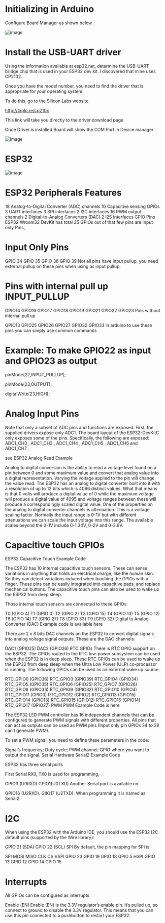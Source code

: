 # Initializing in Arduino

Configure Board Manager as shown below.

![image](https://github.com/parvgit/ESP32/blob/main/InstallBoardManager.jpg?raw=true)

# Install the USB-UART driver
Using the information available at esp32.net, determine the USB-UART bridge chip that is used in your ESP32 dev kit. I discovered that mine uses CP2102.

Once you have the model number, you need to find the driver that is appropriate for your operating system.

To do this, go to the Silicon Labs website. 

http://txplo.re/cp210x

This link will take you directly to the driver download page. 

Once  Driver is installed Board will show the COM Port in Device manager 

![image](https://github.com/parvgit/ESP32/blob/main/UARTBridge.jpg)

# ESP32
![image](https://github.com/parvgit/ESP32/blob/main/ESP32-Pinout.jpg?raw=true)


# ESP32 Peripherals Features
18 Analog-to-Digital Converter (ADC) channels
10 Capacitive sensing GPIOs
3 UART interfaces
3 SPI interfaces
2 I2C interfaces
16 PWM output channels
2 Digital-to-Analog Converters (DAC)
2 I2S interfaces
GPIO Pins
ESP32 Wroom32 DevKit has total 25 GPIOs out of that few pins are Input only Pins,

# Input Only Pins

GPIO 34
GPIO 35
GPIO 36
GPIO 39
Not all pins have input pullup, you need external pullup on these pins when using as input pullup.

# Pins with internal pull up INPUT_PULLUP

GPIO14
GPIO16
GPIO17
GPIO18
GPIO19
GPIO21
GPIO22
GPIO23
Pins without internal pull up

GPIO13
GPIO25
GPIO26
GPIO27
GPIO32
GPIO33
In arduino to use these pins you can simply use common commands

# Example: To make GPIO22 as input and GPIO23 as output

pinMode(22,INPUT_PULLUP);

pinMode(23,OUTPUT);

digitalWrite(23,HIGH);

# Analog Input Pins
Note that only a subset of ADC pins and functions are exposed. First, the supplied drivers expose only ADC1. The board layout of the ESP32-DevKitC only exposes some of the pins. Specifically, the following are exposed: ADC1_CH0 , ADC1_CH3 , ADC1_CH4 , ADC1_CH5 , ADC1_CH6 and ADC1_CH7 .

see ESP32 Analog Read Example

Analog to digital conversion is the ability to read a voltage level found on a pin between 0 and some maximum value and convert that analog value into a digital representation. Varying the voltage applied to the pin will change the value read. The ESP32 has an analog to digital converter built into it with a resolution of up to 12 bits which is 4096 distinct values. What that means is that 0 volts will produce a digital value of 0 while the maximum voltage will produce a digital value of 4095 and voltage ranges between these will produce a correspondingly scaled digital value.
One of the properties on the analog to digital converter channels is attenuation. This is a voltage scaling factor. Normally the input range is 0-1V but with different attenuations we can scale the input voltage into this range. The available scales beyond the 0-1V include 0-1.34V, 0-2V and 0-3.6V.

# Capacitive touch GPIOs
ESP32 Capacitive Touch Example Code

The ESP32 has 10 internal capacitive touch sensors. These can sense variations in anything that holds an electrical charge, like the human skin. So they can detect variations induced when touching the GPIOs with a finger. These pins can be easily integrated into capacitive pads, and replace mechanical buttons. The capacitive touch pins can also be used to wake up the ESP32 from deep sleep.

Those internal touch sensors are connected to these GPIOs:

T0 (GPIO 4)
T1 (GPIO 0)
T2 (GPIO 2)
T3 (GPIO 15)
T4 (GPIO 13)
T5 (GPIO 12)
T6 (GPIO 14)
T7 (GPIO 27)
T8 (GPIO 33)
T9 (GPIO 32)
Digital to Analog Converter (DAC)
Example code is available here

There are 2 x 8 bits DAC channels on the ESP32 to convert digital signals into analog voltage signal outputs. These are the DAC channels:

DAC1 (GPIO25)
DAC2 (GPIO26)
RTC GPIOs
There is RTC GPIO support on the ESP32. The GPIOs routed to the RTC low-power subsystem can be used when the ESP32 is in deep sleep. These RTC GPIOs can be used to wake up the ESP32 from deep sleep when the Ultra Low Power (ULP) co-processor is running. The following GPIOs can be used as an external wake up source.

RTC_GPIO0 (GPIO36)
RTC_GPIO3 (GPIO39)
RTC_GPIO4 (GPIO34)
RTC_GPIO5 (GPIO35)
RTC_GPIO6 (GPIO25)
RTC_GPIO7 (GPIO26)
RTC_GPIO8 (GPIO33)
RTC_GPIO9 (GPIO32)
RTC_GPIO10 (GPIO4)
RTC_GPIO11 (GPIO0)
RTC_GPIO12 (GPIO2)
RTC_GPIO13 (GPIO15)
RTC_GPIO14 (GPIO13)
RTC_GPIO15 (GPIO12)
RTC_GPIO16 (GPIO14)
RTC_GPIO17 (GPIO27)
PWM
PWM Example Code is here

The ESP32 LED PWM controller has 16 independent channels that can be configured to generate PWM signals with different properties. All pins that can act as outputs can be used as PWM pins (Input only pin GPIOs 34 to 39 can’t generate PWM).

To set a PWM signal, you need to define these parameters in the code:

Signal’s frequency;
Duty cycle;
PWM channel;
GPIO where you want to output the signal.
Serial
Hardware Serial2 Example Code

ESP32 has three serial ports

First Serial RX0, TX0 is used for programming,

GPIO3 (U0RXD)
GPIO1(U0TXD)
Another Serial port is available on

GPIO16 (U2RXD).
GIIO17 (U2TXD).
When programming it is named as Serial2.

# I2C
When using the ESP32 with the Arduino IDE, you should use the ESP32 I2C default pins (supported by the Wire library):

GPIO 21 (SDA)
GPIO 22 (SCL)
SPI
By default, the pin mapping for SPI is:

SPI	MOSI	MISO	CLK	CS
VSPI	GPIO 23	GPIO 19	GPIO 18	GPIO 5
HSPI	GPIO 13	GPIO 12	GPIO 14	GPIO 15
# Interrupts
All GPIOs can be configured as interrupts.

Enable (EN)
Enable (EN) is the 3.3V regulator’s enable pin. It’s pulled up, so connect to ground to disable the 3.3V regulator. This means that you can use this pin connected to a pushbutton to restart your ESP32.
